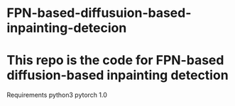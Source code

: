 # FPN-based-diffusuion-based-inpainting-detecion
# This repo is the code for FPN-based diffusion-based inpainting detection
Requirements
  python3
  pytorch 1.0
